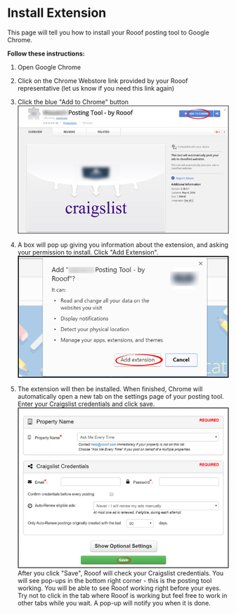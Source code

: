 # Install Extension
This page will tell you how to install your Rooof posting tool to Google Chrome.

**Follow these instructions:**
1. Open Google Chrome
2. Click on the Chrome Webstore link provided by your Rooof representative (let us know if you need this link again)
3. Click the blue "Add to Chrome" button
![](install1.jpg)<br>

4. A box will pop up giving you information about the extension, and asking your permission to install. Click "Add Extension".
![](install2.jpg)<br>

5. The extension will then be installed. When finished, Chrome will automatically open a new tab on the settings page of your posting tool. Enter your Craigslist credentials and click save.
![](install3.jpg)
After you click "Save", Rooof will check your Craigslist credentials. You will see pop-ups in the bottom right corner - this is the posting tool working. You will be able to see Rooof working right before your eyes. Try not to click in the tab where Rooof is working but feel free to work in other tabs while you wait. A pop-up will notify you when it is done.


